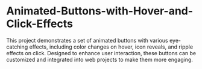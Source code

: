 # Animated-Buttons-with-Hover-and-Click-Effects
This project demonstrates a set of animated buttons with various eye-catching effects, including color changes on hover, icon reveals, and ripple effects on click. Designed to enhance user interaction, these buttons can be customized and integrated into web projects to make them more engaging.
